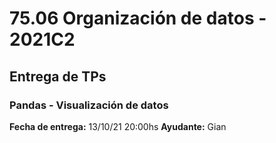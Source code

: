 # 75.06 Organización de datos - 2021C2
## Entrega de TPs

### Pandas - Visualización de datos

**Fecha de entrega:** 13/10/21 20:00hs
**Ayudante:** Gian

